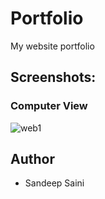 # Portfolio
My website portfolio

## Screenshots:
### Computer View
![web1](https://user-images.githubusercontent.com/87303673/163570544-44f4eac3-528c-4b4c-af32-55d980afa12a.png)

## Author
* Sandeep Saini
